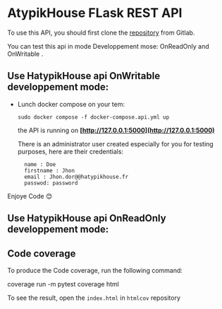 # AtypikHouse FLask REST API 

To use this API, you should first clone the  [repository](https://gitlab.com/Vwez/hatypikhouseapipython) from Gitlab.



You can  test this api in mode  Developpement mose: OnReadOnly and   OnWritable . 

##  Use HatypikHouse api OnWritable  developpement mode:


- Lunch docker compose on your tem: 
	
	 `
	 	sudo docker compose -f docker-compose.api.yml up
	 `
	 
	the API is running on  **[http://127.0.0.1:5000](http://127.0.0.1:5000)** 

    There is an administrator user created especially for you for testing purposes, here are their credentials:
	
	
	
		name : Doe
		firstname : Jhon
		email : Jhon.dor@@hatypikhouse.fr
		passwod: password
	

Enjoye Code :blush: 

##  Use HatypikHouse api OnReadOnly developpement mode:


<!-- - Connect database container with this commande:
Open a new term window, and type the following command `sudo docker compose exec hatypik_house_api_python-db-1 bash`

Once connected on database container , do the followind things:

 connect to mysql and run this commanse:

`mysql -u root -p <root password>`

- Create a new user:

`CREATE USER '<user>'@'localhost' IDENTIFIED BY '<user password>';`

- Grant him all privileges:


`GRANT ALL ON atypikhouse.* TO 'desir'@'localhost'` -->


## Code coverage

To produce the Code coverage, run the following command:

coverage run -m pytest
coverage html

To see the result, open the `index.html`  in `htmlcov` repository